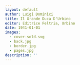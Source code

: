 ```yaml
---
layout: default
author: Luigi Dominici
title: Il Grande Duca D'Urbino
editor: Editrice Feltria, Urbino
date: 1941-01-01
images:
  - cover-sold.svg
  - back.jpg
  - border.jpg
  - pages.jpg
description: ''
---
```

